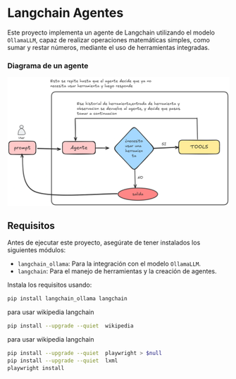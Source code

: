 # Langchain Agentes

Este proyecto implementa un agente de Langchain utilizando el modelo `OllamaLLM`, capaz de realizar operaciones matemáticas simples, como sumar y restar números, mediante el uso de herramientas integradas.

### Diagrama de un agente 
![Texto alternativo](public/agnte_d.png)


## Requisitos

Antes de ejecutar este proyecto, asegúrate de tener instalados los siguientes módulos:

- `langchain_ollama`: Para la integración con el modelo `OllamaLLM`.
- `langchain`: Para el manejo de herramientas y la creación de agentes.

Instala los requisitos usando:

```bash
pip install langchain_ollama langchain
````
para usar wikipedia langchain
```bash
pip install --upgrade --quiet  wikipedia
````
para usar wikipedia langchain
```bash
pip install --upgrade --quiet  playwright > $null
pip install --upgrade --quiet  lxml
playwright install

